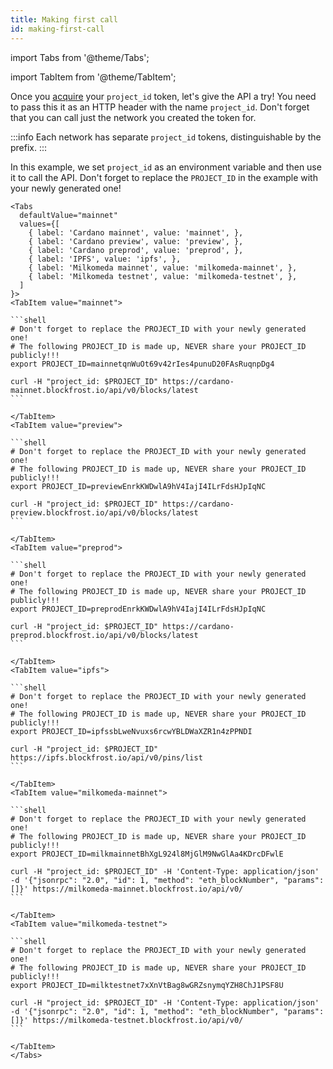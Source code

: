 ```yaml
---
title: Making first call
id: making-first-call
---
```


import Tabs from '@theme/Tabs';

import TabItem from '@theme/TabItem';

Once you [acquire](/docs/overview/getting-started) your `project_id` token, let's give the API a try! You need to pass this it as an HTTP header with the name `project_id`. Don't forget that you can call just the network you created the token for.

:::info
Each network has separate `project_id` tokens, distinguishable by the prefix.
:::

In this example, we set `project_id` as an environment variable and then use it to call the API. Don't forget to replace the `PROJECT_ID` in the example with your newly generated one!

````mdx-code-block
<Tabs
  defaultValue="mainnet"
  values={[
    { label: 'Cardano mainnet', value: 'mainnet', },
    { label: 'Cardano preview', value: 'preview', },
    { label: 'Cardano preprod', value: 'preprod', },
    { label: 'IPFS', value: 'ipfs', },
    { label: 'Milkomeda mainnet', value: 'milkomeda-mainnet', },
    { label: 'Milkomeda testnet', value: 'milkomeda-testnet', },
  ]
}>
<TabItem value="mainnet">

```shell
# Don't forget to replace the PROJECT_ID with your newly generated one!
# The following PROJECT_ID is made up, NEVER share your PROJECT_ID publicly!!!
export PROJECT_ID=mainnetqnWuOt69v42rIes4punuD20FAsRuqnpDg4

curl -H "project_id: $PROJECT_ID" https://cardano-mainnet.blockfrost.io/api/v0/blocks/latest
```

</TabItem>
<TabItem value="preview">

```shell
# Don't forget to replace the PROJECT_ID with your newly generated one!
# The following PROJECT_ID is made up, NEVER share your PROJECT_ID publicly!!!
export PROJECT_ID=previewEnrkKWDwlA9hV4IajI4ILrFdsHJpIqNC

curl -H "project_id: $PROJECT_ID" https://cardano-preview.blockfrost.io/api/v0/blocks/latest
```

</TabItem>
<TabItem value="preprod">

```shell
# Don't forget to replace the PROJECT_ID with your newly generated one!
# The following PROJECT_ID is made up, NEVER share your PROJECT_ID publicly!!!
export PROJECT_ID=preprodEnrkKWDwlA9hV4IajI4ILrFdsHJpIqNC

curl -H "project_id: $PROJECT_ID" https://cardano-preprod.blockfrost.io/api/v0/blocks/latest
```

</TabItem>
<TabItem value="ipfs">

```shell
# Don't forget to replace the PROJECT_ID with your newly generated one!
# The following PROJECT_ID is made up, NEVER share your PROJECT_ID publicly!!!
export PROJECT_ID=ipfssbLweNvuxs6rcwYBLDWaXZR1n4zPPNDI

curl -H "project_id: $PROJECT_ID" https://ipfs.blockfrost.io/api/v0/pins/list
```

</TabItem>
<TabItem value="milkomeda-mainnet">

```shell
# Don't forget to replace the PROJECT_ID with your newly generated one!
# The following PROJECT_ID is made up, NEVER share your PROJECT_ID publicly!!!
export PROJECT_ID=milkmainnetBhXgL924l8MjGlM9NwGlAa4KDrcDFwlE

curl -H "project_id: $PROJECT_ID" -H 'Content-Type: application/json' -d '{"jsonrpc": "2.0", "id": 1, "method": "eth_blockNumber", "params": []}' https://milkomeda-mainnet.blockfrost.io/api/v0/
```

</TabItem>
<TabItem value="milkomeda-testnet">

```shell
# Don't forget to replace the PROJECT_ID with your newly generated one!
# The following PROJECT_ID is made up, NEVER share your PROJECT_ID publicly!!!
export PROJECT_ID=milktestnet7xXnVtBag8wGRZsnymqYZH8ChJ1PSF8U

curl -H "project_id: $PROJECT_ID" -H 'Content-Type: application/json' -d '{"jsonrpc": "2.0", "id": 1, "method": "eth_blockNumber", "params": []}' https://milkomeda-testnet.blockfrost.io/api/v0/
```

</TabItem>
</Tabs>
````
